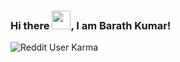 ### Hi there <img src="https://raw.githubusercontent.com/MartinHeinz/MartinHeinz/master/wave.gif" width="30px">, I am Barath Kumar!
![Reddit User Karma](https://img.shields.io/reddit/user-karma/combined/Inevitable-Ad4240?label=Reddit%20Profile&style=social)


<!--
**barathkumar87/barathkumar87** is a ✨ _special_ ✨ repository because its `README.md` (this file) appears on your GitHub profile.

Here are some ideas to get you started:

- 🔭 I’m currently working on ...
- 🌱 I’m currently learning ...
- 👯 I’m looking to collaborate on ...
- 🤔 I’m looking for help with ...
- 💬 Ask me about ...
- 📫 How to reach me: ...
- 😄 Pronouns: ...
- ⚡ Fun fact: ...
-->
